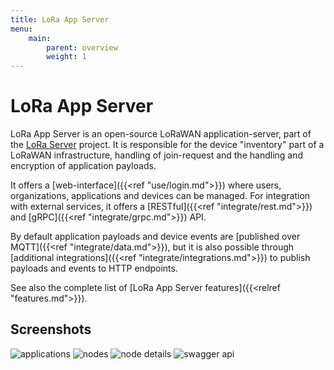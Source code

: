 ```yaml
---
title: LoRa App Server
menu:
    main:
        parent: overview
        weight: 1
---
```


# LoRa App Server

LoRa App Server is an open-source LoRaWAN application-server, part of the
[LoRa Server](https://docs.loraserver.io/) project. It is responsible
for the device "inventory" part of a LoRaWAN infrastructure, handling of
join-request and the handling and encryption of application payloads.

It offers a [web-interface]({{<ref "use/login.md">}}) where users,
organizations, applications and devices can be managed. For integration with
external services, it offers a [RESTful]({{<ref "integrate/rest.md">}}) 
and [gRPC]({{<ref "integrate/grpc.md">}}) API.

By default application payloads and device events are [published over MQTT]({{<ref "integrate/data.md">}}),
but it is also possible through [additional integrations]({{<ref "integrate/integrations.md">}}) to publish payloads
and events to HTTP endpoints.

See also the complete list of [LoRa App Server features]({{<relref "features.md">}}).

## Screenshots

![applications](/lora-app-server/img/web_applications.png)
![nodes](/lora-app-server/img/web_nodes.png)
![node details](/lora-app-server/img/web_node_details.png)
![swagger api](/lora-app-server/img/swagger.png)
